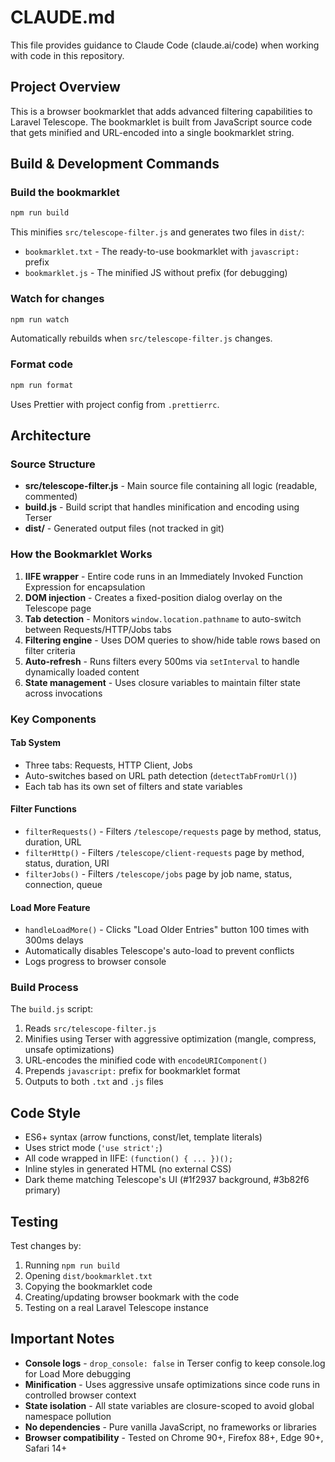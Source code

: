# CLAUDE.md

This file provides guidance to Claude Code (claude.ai/code) when working with code in this repository.

## Project Overview

This is a browser bookmarklet that adds advanced filtering capabilities to Laravel Telescope. The bookmarklet is built from JavaScript source code that gets minified and URL-encoded into a single bookmarklet string.

## Build & Development Commands

### Build the bookmarklet
```bash
npm run build
```
This minifies `src/telescope-filter.js` and generates two files in `dist/`:
- `bookmarklet.txt` - The ready-to-use bookmarklet with `javascript:` prefix
- `bookmarklet.js` - The minified JS without prefix (for debugging)

### Watch for changes
```bash
npm run watch
```
Automatically rebuilds when `src/telescope-filter.js` changes.

### Format code
```bash
npm run format
```
Uses Prettier with project config from `.prettierrc`.

## Architecture

### Source Structure
- **src/telescope-filter.js** - Main source file containing all logic (readable, commented)
- **build.js** - Build script that handles minification and encoding using Terser
- **dist/** - Generated output files (not tracked in git)

### How the Bookmarklet Works
1. **IIFE wrapper** - Entire code runs in an Immediately Invoked Function Expression for encapsulation
2. **DOM injection** - Creates a fixed-position dialog overlay on the Telescope page
3. **Tab detection** - Monitors `window.location.pathname` to auto-switch between Requests/HTTP/Jobs tabs
4. **Filtering engine** - Uses DOM queries to show/hide table rows based on filter criteria
5. **Auto-refresh** - Runs filters every 500ms via `setInterval` to handle dynamically loaded content
6. **State management** - Uses closure variables to maintain filter state across invocations

### Key Components

#### Tab System
- Three tabs: Requests, HTTP Client, Jobs
- Auto-switches based on URL path detection (`detectTabFromUrl()`)
- Each tab has its own set of filters and state variables

#### Filter Functions
- `filterRequests()` - Filters `/telescope/requests` page by method, status, duration, URL
- `filterHttp()` - Filters `/telescope/client-requests` page by method, status, duration, URI
- `filterJobs()` - Filters `/telescope/jobs` page by job name, status, connection, queue

#### Load More Feature
- `handleLoadMore()` - Clicks "Load Older Entries" button 100 times with 300ms delays
- Automatically disables Telescope's auto-load to prevent conflicts
- Logs progress to browser console

### Build Process
The `build.js` script:
1. Reads `src/telescope-filter.js`
2. Minifies using Terser with aggressive optimization (mangle, compress, unsafe optimizations)
3. URL-encodes the minified code with `encodeURIComponent()`
4. Prepends `javascript:` prefix for bookmarklet format
5. Outputs to both `.txt` and `.js` files

## Code Style

- ES6+ syntax (arrow functions, const/let, template literals)
- Uses strict mode (`'use strict';`)
- All code wrapped in IIFE: `(function() { ... })();`
- Inline styles in generated HTML (no external CSS)
- Dark theme matching Telescope's UI (#1f2937 background, #3b82f6 primary)

## Testing

Test changes by:
1. Running `npm run build`
2. Opening `dist/bookmarklet.txt`
3. Copying the bookmarklet code
4. Creating/updating browser bookmark with the code
5. Testing on a real Laravel Telescope instance

## Important Notes

- **Console logs** - `drop_console: false` in Terser config to keep console.log for Load More debugging
- **Minification** - Uses aggressive unsafe optimizations since code runs in controlled browser context
- **State isolation** - All state variables are closure-scoped to avoid global namespace pollution
- **No dependencies** - Pure vanilla JavaScript, no frameworks or libraries
- **Browser compatibility** - Tested on Chrome 90+, Firefox 88+, Edge 90+, Safari 14+
